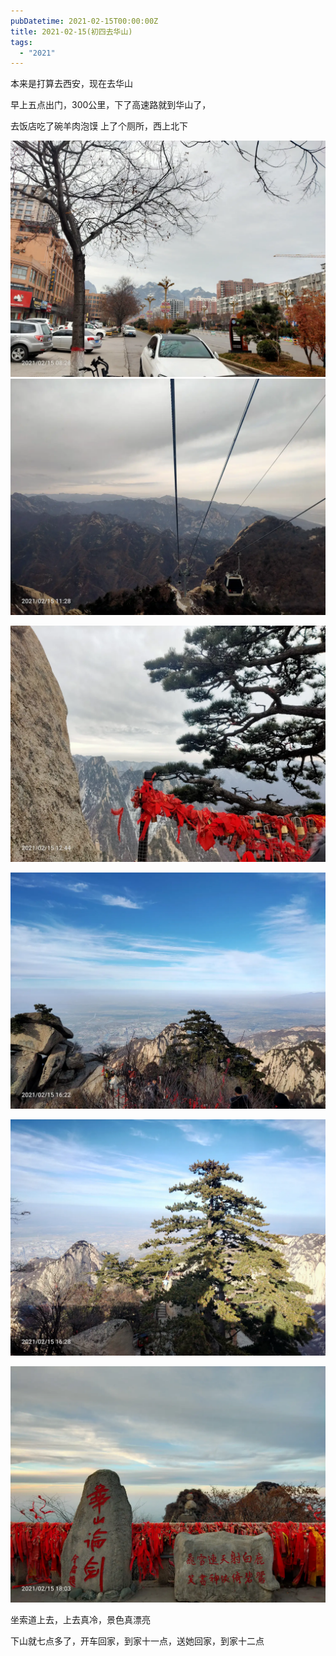 ```yaml
---
pubDatetime: 2021-02-15T00:00:00Z
title: 2021-02-15(初四去华山)
tags:
  - "2021"
---
```


本来是打算去西安，现在去华山

早上五点出门，300公里，下了高速路就到华山了，

去饭店吃了碗羊肉泡馍
上了个厕所，西上北下

![](../../img/6904315-0c110f7f34b8f397.jpg)
![](../../img/6904315-9205b0bce2345746.jpg)

![](../../img/6904315-0b800b5c7d3f5af9.jpg)

![](../../img/6904315-bb315456ee9cfa4c.jpg)

![](../../img/6904315-8c3b7c46e1890443.jpg)

![](../../img/6904315-ed33cd3d2ee30f9e.jpg)

坐索道上去，上去真冷，景色真漂亮

下山就七点多了，开车回家，到家十一点，送她回家，到家十二点
